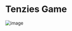 # Tenzies Game
![image](https://github.com/user-attachments/assets/e9c39da1-9c96-46a1-a279-520d71260324)

